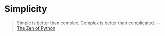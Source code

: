 # Simplicity

> Simple is better than complex.
> Complex is better than complicated.
> -- [The Zen of Python](https://www.python.org/dev/peps/pep-0020/)



